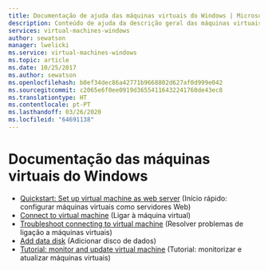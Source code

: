 ```yaml
---
title: Documentação de ajuda das máquinas virtuais do Windows | Microsoft Docs
description: Conteúdo de ajuda da descrição geral das máquinas virtuais do Windows no portal do Azure
services: virtual-machines-windows
author: sewatson
manager: lwelicki
ms.service: virtual-machines-windows
ms.topic: article
ms.date: 10/25/2017
ms.author: sewatson
ms.openlocfilehash: b0ef34dec86a42771b9668802d627af0d999e042
ms.sourcegitcommit: c2065e6f0ee0919d36554116432241760de43ec8
ms.translationtype: HT
ms.contentlocale: pt-PT
ms.lasthandoff: 03/26/2020
ms.locfileid: "64691138"
---
```

# <a name="windows-virtual-machines-documentation"></a>Documentação das máquinas virtuais do Windows

- [Quickstart: Set up virtual machine as web server](/azure/virtual-machines/windows/quick-create-portal/?WT.mc_id=UIHelpPilot) (Início rápido: configurar máquinas virtuais como servidores Web)
- [Connect to virtual machine](/azure/virtual-machines/windows/connect-logon/?WT.mc_id=UIHelpPilot) (Ligar à máquina virtual)
- [Troubleshoot connecting to virtual machine](/azure/virtual-machines/windows/troubleshoot-rdp-connection/?WT.mc_id=UIHelpPilot) (Resolver problemas de ligação a máquinas virtuais)
- [Add data disk](/azure/virtual-machines/windows/attach-managed-disk-portal/?WT.mc_id=UIHelpPilot) (Adicionar disco de dados)
- [Tutorial: monitor and update virtual machine](/azure/virtual-machines/windows/tutorial-monitoring/?WT.mc_id=UIHelpPilot) (Tutorial: monitorizar e atualizar máquinas virtuais)
